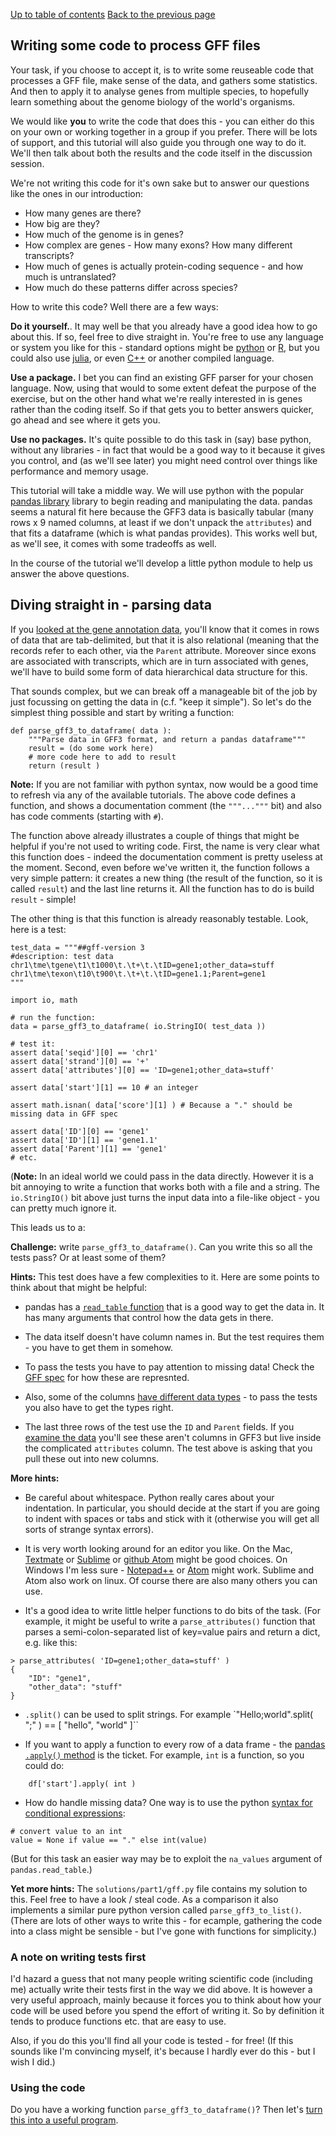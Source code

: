 [Up to table of contents](README.md)
[Back to the previous page](What_gene_annotation_data_looks_like.md)

## Writing some code to process GFF files

Your task, if you choose to accept it, is to write some reuseable code that processes a GFF file,
make sense of the data, and gathers some statistics. And then to apply it to analyse genes from
multiple species, to hopefully learn something about the genome biology  of the world's organisms.

We would like **you** to write the code that does this - you can either do this on your own or
working together in a group if you prefer. There will be lots of support, and this tutorial will
also guide you through one way to do it. We'll then talk about both the results and the code itself
in the discussion session.

We're not writing this code for it's own sake but to answer our questions like the ones in our introduction:

- How many genes are there?
- How big are they?
- How much of the genome is in genes?
- How complex are genes - How many exons?  How many different transcripts?
- How much of genes is actually protein-coding sequence - and how much is untranslated?
- How much do these patterns differ across species?

How to write this code?  Well there are a few ways:

**Do it yourself.**. It may well be that you already have a good idea how to go about this. If so,
feel free to dive straight in. You're free to use any language or system you like for this -
standard options might be [python](https://www.python.org) or [R](https://cran.r-project.org), but
you could also use [julia](https://julialang.org), or even
[C++](https://en.wikipedia.org/wiki/C%2B%2B) or another compiled language.

**Use a package.** I bet you can find an existing GFF parser for your chosen language. Now, using
that would to some extent defeat the purpose of the exercise, but on the other hand what we're
really interested in is genes rather than the coding itself. So if that gets you to better answers
quicker, go ahead and see where it gets you.

**Use no packages.** It's quite possible to do this task in (say) base python, without any
libraries - in fact that would be a good way to it because it gives you control, and (as we'll see
later) you might need control over things like performance and memory usage.

This tutorial will take a middle way. We will use python with the popular [pandas
library](https://pandas.pydata.org) library to begin reading and manipulating the data. pandas
seems a natural fit here because the GFF3 data is basically tabular (many rows x 9 named columns,
at least if we don't unpack the `attributes`) and that fits a dataframe (which is what pandas
provides). This works well but, as we'll see, it comes with some tradeoffs as well. 

In the course of the tutorial we'll develop a little python module to help us answer the above
questions.

## Diving straight in - parsing data

If you [looked at the gene annotation data](What_gene_annotation_data_looks_like.md), you'll know that it comes in rows
of data that are tab-delimited, but that it is also relational (meaning that the records refer to each other, via the
`Parent` attribute. Moreover since exons are associated with transcripts, which are in turn associated with genes,
we'll have to build some form of data hierarchical data structure for this.

That sounds complex, but we can break off a manageable bit of the job by just focussing on getting the data in (c.f.
"keep it simple"). So let's do the simplest thing possible and start by writing a function:

```
def parse_gff3_to_dataframe( data ):
    """Parse data in GFF3 format, and return a pandas dataframe"""
    result = (do some work here)
    # more code here to add to result
    return (result )
```

**Note:** If you are not familiar with python syntax, now would be a good time to refresh via any of the available
tutorials. The above code defines a function, and shows a documentation comment (the `"""..."""` bit) and also has code
comments (starting with `#`).

The function above already illustrates a couple of things that might be helpful if you're not used to writing code.
First, the name is very clear what this function does - indeed the documentation comment is pretty useless at the
moment.  Second, even before we've written it, the function follows a very simple pattern: it creates a new thing (the
result of the function, so it is called `result`) and the last line returns it. All the function has to do is build
`result` - simple!

The other thing is that this function is already reasonably testable.  Look, here is a test:

```
test_data = """##gff-version 3
#description: test data
chr1\tme\tgene\t1\t1000\t.\t+\t.\tID=gene1;other_data=stuff
chr1\tme\texon\t10\t900\t.\t+\t.\tID=gene1.1;Parent=gene1
"""

import io, math

# run the function:
data = parse_gff3_to_dataframe( io.StringIO( test_data ))

# test it:
assert data['seqid'][0] == 'chr1'
assert data['strand'][0] == '+'
assert data['attributes'][0] == 'ID=gene1;other_data=stuff'

assert data['start'][1] == 10 # an integer

assert math.isnan( data['score'][1] ) # Because a "." should be missing data in GFF spec

assert data['ID'][0] == 'gene1'
assert data['ID'][1] == 'gene1.1'
assert data['Parent'][1] == 'gene1'
# etc.
```

(**Note:** In an ideal world we could pass in the data directly. However it is a bit annoying to write a function that
works both with a file and a string. The `io.StringIO()` bit above just turns the input data into a file-like object -
you can pretty much ignore it.

This leads us to a:

**Challenge:** write `parse_gff3_to_dataframe()`. Can you write this so all the tests pass?  Or at least some of them?

**Hints:** This test does have a few complexities to it.  Here are some points to think about that might be helpful:

- pandas has a [`read_table` function](https://pandas.pydata.org/docs/reference/api/pandas.read_table.html) that is a
  good way to get the data in.  It has many arguments that control how the data gets in there.

- The data itself doesn't have column names in. But the test requires them - you have to get them in somehow.

- To pass the tests you have to pay attention to missing data! Check the [GFF
  spec](https://m.ensembl.org/info/website/upload/gff3.html) for how these are represnted.

- Also, some of the columns [have different data types](https://m.ensembl.org/info/website/upload/gff3.html) - to pass
  the tests you also have to get the types right.

- The last three rows of the test use the `ID` and `Parent` fields. If you [examine the data]() you'll see these aren't
  columns in GFF3 but live inside the complicated `attributes` column. The test above is asking that you pull these out
  into new columns.
  
**More hints:**

- Be careful about whitespace. Python really cares about your indentation. In particular, you should decide at the
  start if you are going to indent with spaces or tabs and stick with it (otherwise you will get all sorts of strange syntax
  errors).

- It is very worth looking around for an editor you like. On the Mac, [Textmate](https://macromates.com) or
  [Sublime](https://www.sublimetext.com) or [github Atom](https://atom.io) might be good choices. On Windows I'm less
  sure - [Notepad++](https://notepad-plus-plus.org) or [Atom](https://atom.io) might work. Sublime and Atom also work
  on linux.  Of course there are also many others you can use.

- It's a good idea to write little helper functions to do bits of the task. (For example, it might be useful to write
 a `parse_attributes()` function that parses a semi-colon-separated list of key=value pairs and return a dict, e.g. like this:
```
> parse_attributes( 'ID=gene1;other_data=stuff' )
{
    "ID": "gene1",
    "other_data": "stuff"
}
```

- `.split()` can be used to split strings.  For example `"Hello;world".split( ";" ) == [ "hello", "world" ]``

- If you want to apply a function to every row of a data frame - the [pandas `.apply()`
  method](https://pandas.pydata.org/docs/reference/api/pandas.DataFrame.apply.html) is the ticket.
  For example, `int` is a function, so you could do:
```
    df['start'].apply( int )
```

- How do handle missing data?  One way is to use the python [syntax for conditional expressions](https://mail.python.org/pipermail/python-dev/2005-September/056846.html):
```
# convert value to an int
value = None if value == "." else int(value)
```
(But for this task an easier way may be to exploit the `na_values` argument of `pandas.read_table`.)

**Yet more hints:** The `solutions/part1/gff.py` file contains my solution to this. Feel free to have a look / steal code. As
a comparison it also implements a similar pure python version called `parse_gff3_to_list()`. (There are lots of other
ways to write this - for ecample, gathering the code into a class might be sensible - but I've gone with functions for
simplicity.)

### A note on writing tests first

I'd hazard a guess that not many people writing scientific code (including me) actually write their tests first in the
way we did above. It is however a very useful approach, mainly because it forces you to think about how your code will
be used before you spend the effort of writing it. So by definition it tends to produce functions etc. that are easy to
use.

Also, if you do this you'll find all your code is tested - for free! (If this sounds like I'm convincing myself, it's
because I hardly ever do this - but I wish I did.)

### Using the code

Do you have a working function `parse_gff3_to_dataframe()`?  Then let's [turn this into a useful program](Converting_gff_to_sqlite.md).
